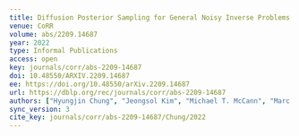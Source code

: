 ```yaml
---
title: Diffusion Posterior Sampling for General Noisy Inverse Problems.
venue: CoRR
volume: abs/2209.14687
year: 2022
type: Informal Publications
access: open
key: journals/corr/abs-2209-14687
doi: 10.48550/ARXIV.2209.14687
ee: https://doi.org/10.48550/arXiv.2209.14687
url: https://dblp.org/rec/journals/corr/abs-2209-14687
authors: ["Hyungjin Chung", "Jeongsol Kim", "Michael T. McCann", "Marc Louis Klasky", "Jong Chul Ye"]
sync_version: 3
cite_key: journals/corr/abs-2209-14687/Chung/2022
---
```

